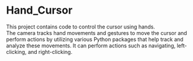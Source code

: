 # Hand_Cursor
This project contains code to control the cursor using hands.
<br>
The camera tracks hand movements and gestures to move the cursor and perform actions by utilizing various Python packages that help track and analyze these movements. It can perform actions such as navigating, left-clicking, and right-clicking.
